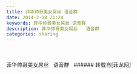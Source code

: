```yaml
---
title: 菲华帅哥美女屌丝 语音群
date: 2014-2-18 21:24
keywords: 菲华帅哥美女屌丝 语音群
description: 菲华帅哥美女屌丝   语音群  
categories: sharing
---
```

<td class="t_f" id="postmessage_99380">

<br/>
<br/>
菲华帅哥美女屌丝   语音群  <img alt="" border="0" onclick="" onmouseover="" smilieid="95" src="static/image/smiley/qiubilong/19.gif"/></td>
###### 转载自[菲龙网]
